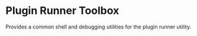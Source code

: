 # Plugin Runner Toolbox

Provides a common shell and debugging utilities for the plugin runner utility.

